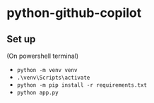 # python-github-copilot

## Set up

(On powershell terminal)

- `python -m venv venv`
- `.\venv\Scripts\activate`
- `python -m pip install -r requirements.txt`
- `python app.py`

